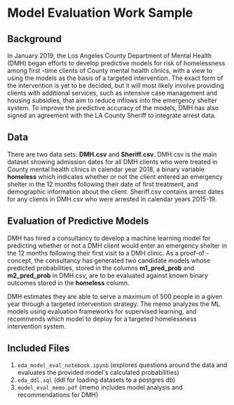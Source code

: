 # Model Evaluation Work Sample

## Background

In January 2019, the Los Angeles County Department of Mental Health (DMH) began efforts to develop predictive models for risk of homelessness among first -time clients of County mental health clinics, with a view to using the models as the basis of a targeted intervention. The exact form of the intervention is yet to be decided, but it will most likely involve providing clients with additional services, such as intensive case management and housing subsidies, that aim to reduce inflows into the emergency shelter system. To improve the predictive accuracy of the models, DMH has also signed an agreement with the LA County Sheriff to integrate arrest data.

## Data

There are two data sets: **DMH.csv** and **Sheriff.csv**. DMH.csv is the main dataset showing admission dates for all DMH clients who were treated in County mental health clinics in calendar year 2018, a binary variable **homeless** which indicates whether or not the client entered an emergency shelter in the 12 months following their date of first treatment, and demographic information about the client. Sheriff.csv contains arrest dates for any clients in DMH.csv who were arrested in calendar years 2015-19.

## Evaluation of Predictive Models

DMH has hired a consultancy to develop a machine learning model for predicting whether or not a DMH client would enter an emergency shelter in the 12 months following their first visit to a DMH clinic. As a proof-of -concept, the consultancy has generated two candidate models whose predicted probabilities, stored in the columns **m1_pred_prob** and **m2_pred_prob** in DMH.csv, are to be evaluated against known binary outcomes stored in the **homeless** column.

DMH estimates they are able to serve a maximum of 500 people in a given year through a targeted intervention strategy. The memo analyzes the ML models using evaluation frameworks for supervised learning, and recommends which model to deploy for a targeted homelessness intervention system. 		

## Included Files

1. `eda_model_eval_notebook.ipynb` (explores questions around the data and evaluates the provided model's calculated probabilities)
2. `eda_ddl.sql` (ddl for loading datasets to a postgres db)
3. `model_eval_memo.pdf` (memo includes model analysis and recommendations for DMH)
